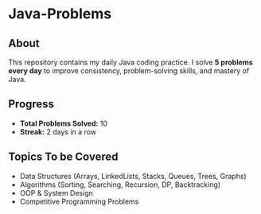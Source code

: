 # Java-Problems 

## About 
This repository contains my daily Java coding practice. I solve **5 problems every day** to improve consistency, problem-solving skills, and mastery of Java.  

## Progress 
- **Total Problems Solved:** 10
- **Streak:** 2 days in a row  

## Topics To be Covered 
-  Data Structures (Arrays, LinkedLists, Stacks, Queues, Trees, Graphs)  
- Algorithms (Sorting, Searching, Recursion, DP, Backtracking)  
-  OOP & System Design  
- Competitive Programming Problems  

